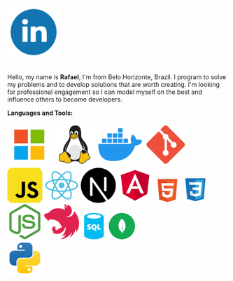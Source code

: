 <a href="https://github.com/rafaelpbar" target="_blank">
  <img height="120" src='./assets/linkedin-1-svgrepo-com.svg'>
</a>

<br />
<br />

Hello, my name is **Rafael**, I'm from Belo Horizonte, Brazil. I program to solve my problems and to develop solutions that are worth creating. I'm looking for professional engagement so I can model myself on the best and influence others to become developers.

**Languages and Tools:**  

<code><img height="100" src='./assets/microsoft-svgrepo-com.svg'></code>
<code><img height="100" src='./assets/linux-svgrepo-com.svg'></code>
<code><img height="100" src='./assets/docker-svgrepo-com.svg'></code>
<code><img height="100" src='./assets/git-svgrepo-com.svg'></code><br>
<code><img height="80" src='./assets/javascript-svgrepo-com.svg'></code>
<code><img height="80" src='./assets/react-svgrepo-com.svg'></code>
<code><img height="80" src='./assets/nextjs-svgrepo-com.svg'></code>
<code><img height="80" src='./assets/angular-svgrepo-com.svg'></code>
<code><img height="60" src='./assets/html-5-svgrepo-com.svg'></code>
<code><img height="60" src='./assets/css-svgrepo-com.svg'></code><br>
<code><img height="80" src='./assets/nodejs-icon-svgrepo-com.svg'></code>
<code><img height="80" src='./assets/nestjs-svgrepo-com.svg'></code>
<code><img height="60" src='./assets/sql-database-generic-svgrepo-com.svg'></code>
<code><img height="60" src='./assets/mongodb-svgrepo-com.svg'></code><br>
<code><img height="80" src='./assets/python-svgrepo-com.svg'></code>
